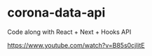 # corona-data-api

Code along with React + Next + Hooks API

<https://www.youtube.com/watch?v=B85s0cjlitE>
